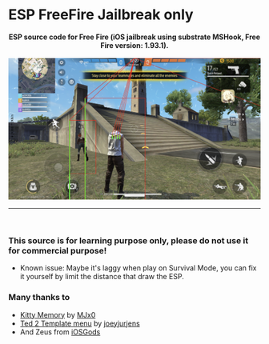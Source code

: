 # ESP FreeFire Jailbreak only

<div style="text-align: center;">
<b>ESP source code for Free Fire (iOS jailbreak using substrate MSHook, Free Fire version: 1.93.1).</b><br><br>

<img src="https://raw.githubusercontent.com/34306/ESP_FreeFire/main/Preview.PNG">
</div>

___
<br>

### This source is for learning purpose only, please do not use it for commercial purpose!
- Known issue: Maybe it's laggy when play on Survival Mode, you can fix it yourself by limit the distance that draw the ESP.
### Many thanks to
- [Kitty Memory](https://github.com/MJx0/KittyMemory) by [MJx0](https://github.com/MJx0)
- [Ted 2 Template menu](https://github.com/joeyjurjens/iOS-Mod-Menu-Template-for-Theos) by [joeyjurjens](https://github.com/joeyjurjens)
- And Zeus from [iOSGods](https://iosgods.com)
